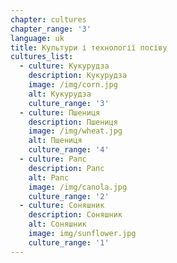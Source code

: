 ```yaml
---
chapter: cultures
chapter_range: '3'
language: uk
title: Культури і технології посіву
cultures_list:
  - culture: Кукурудза
    description: Кукурудза
    image: /img/corn.jpg
    alt: Кукурудза
    culture_range: '3'
  - culture: Пшениця
    description: Пшениця
    image: /img/wheat.jpg
    alt: Пшениця
    culture_range: '4'
  - culture: Рапс
    description: Рапс
    alt: Рапс
    image: /img/canola.jpg
    culture_range: '2'
  - culture: Соняшник
    description: Соняшник
    alt: Соняшник
    image: img/sunflower.jpg
    culture_range: '1'
---
```

